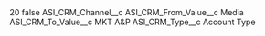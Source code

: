 <?xml version="1.0" encoding="UTF-8"?>
<CustomMetadata xmlns="http://soap.sforce.com/2006/04/metadata" xmlns:xsi="http://www.w3.org/2001/XMLSchema-instance" xmlns:xsd="http://www.w3.org/2001/XMLSchema">
    <label>20</label>
    <protected>false</protected>
    <values>
        <field>ASI_CRM_Channel__c</field>
        <value xsi:nil="true"/>
    </values>
    <values>
        <field>ASI_CRM_From_Value__c</field>
        <value xsi:type="xsd:string">Media</value>
    </values>
    <values>
        <field>ASI_CRM_To_Value__c</field>
        <value xsi:type="xsd:string">MKT A&amp;P</value>
    </values>
    <values>
        <field>ASI_CRM_Type__c</field>
        <value xsi:type="xsd:string">Account Type</value>
    </values>
</CustomMetadata>
